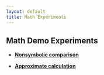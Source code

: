 ```yaml
---
layout: default
title: Math Experiments
---
```

## Math Demo Experiments

* **[Nonsymbolic comparison](/experiments/nonsymbolic_comparison/nonsymbolic_comparison.html)**

* **[Approximate calculation](/experiments/approximate_calculation.html)**

